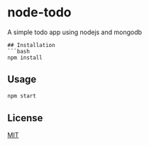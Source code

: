 # node-todo
A simple todo app using nodejs and mongodb
```
## Installation
```bash
npm install
```
## Usage
```bash
npm start
```
## License
[MIT](https://choosealicense.com/licenses/mit/)

